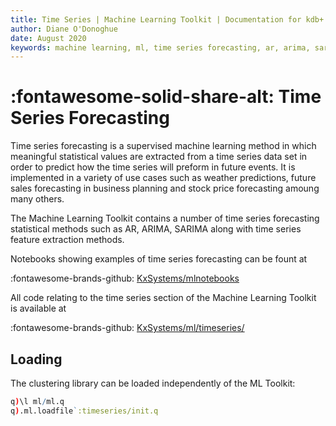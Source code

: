 ```yaml
---
title: Time Series | Machine Learning Toolkit | Documentation for kdb+ and q
author: Diane O'Donoghue
date: August 2020
keywords: machine learning, ml, time series forecasting, ar, arima, sarima 
---
```

# :fontawesome-solid-share-alt: Time Series Forecasting

Time series forecasting is a supervised machine learning method in which meaningful statistical values are extracted from a time series data set in order to predict how the time series will preform in future events. It is implemented in a variety of use cases such as weather predictions, future sales forecasting in business planning and stock price forecasting amoung many others.

The Machine Learning Toolkit contains a number of time series forecasting statistical methods such as AR, ARIMA, SARIMA along with time series feature extraction methods.

Notebooks showing examples of time series forecasting can be fount at 

:fontawesome-brands-github:
[KxSystems/mlnotebooks](https://github.com/kxsystems/mlnotebooks)

All code relating to the time series section of the Machine Learning Toolkit is available at

:fontawesome-brands-github:
[KxSystems/ml/timeseries/](https://github.com/kxsystems/ml/timeseries)


## Loading

The clustering library can be loaded independently of the ML Toolkit:

```q
q)\l ml/ml.q
q).ml.loadfile`:timeseries/init.q
```
